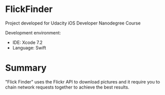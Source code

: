 # FlickFinder
Project developed for Udacity iOS Developer Nanodegree Course

Development environment: 
- IDE: Xcode 7.2 
- Language: Swift

# Summary
"Flick Finder" uses the Flickr API to download pictures and it require you to chain network requests together to achieve the best results.
